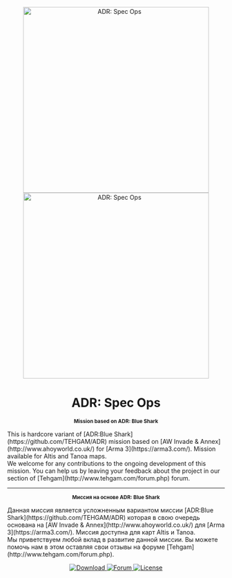 <p align="center">
  <a href="https://github.com/ToxaBes/ADR-Spec-Ops">
    <img src="https://raw.githubusercontent.com/ToxaBes/ADR-Spec-Ops/master/co30_ADR_Spec_Ops.Altis/media/images/adr_specops_loading.jpg" width="430" alt="ADR: Spec Ops" />
    <img src="https://raw.githubusercontent.com/ToxaBes/ADR-Spec-Ops/master/co30_ADR_Spec_Ops.Tanoa/media/images/adr_specops_tanoa_loading.jpg" width="430" alt="ADR: Spec Ops" />
  </a>
</p>
<h1 align="center">ADR: Spec Ops</h1>
<p align="center"><sup><strong>Mission based on ADR: Blue Shark</strong></sup></p>
This is hardcore variant of [ADR:Blue Shark](https://github.com/TEHGAM/ADR) mission based on [AW Invade & Annex](http://www.ahoyworld.co.uk/) for [Arma 3](https://arma3.com/). Mission available for Altis and Tanoa maps.<br/>
We welcome for any contributions to the ongoing development of this mission. You can help us by leaving your feedback about the project in our section of [Tehgam](http://www.tehgam.com/forum.php) forum.<br/>
<hr />
<p align="center"><sup><strong>Миссия на основе ADR: Blue Shark</strong></sup></p>
Данная миссия является усложненным вариантом миссии [ADR:Blue Shark](https://github.com/TEHGAM/ADR) которая в свою очередь основана на [AW Invade & Annex](http://www.ahoyworld.co.uk/) для [Arma 3](https://arma3.com/). Миссия доступна для карт Altis и Tanoa.<br/>
Мы приветствуем любой вклад в развитие данной миссии. Вы можете помочь нам в этом оставляя свои отзывы на форуме [Tehgam](http://www.tehgam.com/forum.php).<br/>
<p align="center">
  <a href="https://github.com/ToxaBes/ADR-Spec-Ops/raw/master/co30_ADR_Spec_Ops.Altis.pbo">
    <img src="https://img.shields.io/badge/Download-v0.0.5-green.svg?style=flat" alt="Download" />
  </a>
  <a href="http://www.tehgam.com/forum.php">
    <img src="https://img.shields.io/badge/TEHGAM-Forum-blue.svg?style=flat"
         alt="Forum" />
  </a>
  <a href="https://opensource.org/licenses/MIT">
    <img src="http://img.shields.io/badge/License-MIT-red.svg?style=flat"
         alt="License" />
  </a>
</p>
